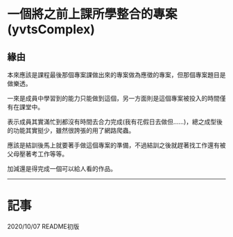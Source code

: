 # 一個將之前上課所學整合的專案(yvtsComplex)

## 緣由

本來應該是課程最後那個專案課做出來的專案做為應徵的專案，但那個專案題目是做樂透。

一來是成員中學習到的能力只能做到這個，另一方面則是這個專案被投入的時間僅有在課堂中。

表示成員其實滿忙到都沒有時間去合力完成(我有花假日去做但......)，總之成型後的功能其實挺少，雖然很誇張的用了網路爬蟲。

應該是結訓後馬上就要著手做這個專案的準備，不過結訓之後就趕著找工作還有被父母壓著考工作等等。

加減還是得完成一個可以給人看的作品。

---

# 記事

2020/10/07 README初版
